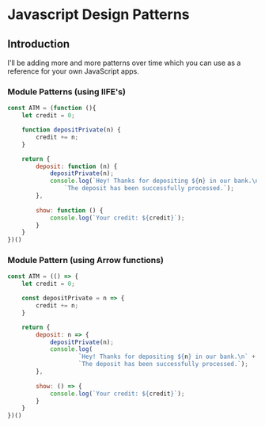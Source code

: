 # Javascript Design Patterns

## Introduction

I'll be adding more and more patterns over time which you can use as a reference for your own JavaScript apps.

### Module Patterns (using IIFE's)

```javascript
const ATM = (function (){
	let credit = 0;

	function depositPrivate(n) {
		credit += n;
	}

	return {
		deposit: function (n) {
			depositPrivate(n);
			console.log(`Hey! Thanks for depositing ${n} in our bank.\n` +
				`The deposit has been successfully processed.`);
		},
		
		show: function () {
			console.log(`Your credit: ${credit}`);
		}
	}
})()
```

### Module Pattern (using Arrow functions)

```javascript
const ATM = (() => {
	let credit = 0;

	const depositPrivate = n => {
		credit += n;
	}

	return {
		deposit: n => {
			depositPrivate(n);
			console.log(
					`Hey! Thanks for depositing ${n} in our bank.\n` +
					`The deposit has been successfully processed.`);
		},
		
		show: () => {
			console.log(`Your credit: ${credit}`);
		}
	}
})()
```